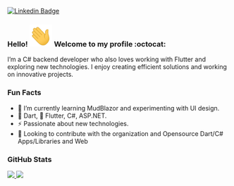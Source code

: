 [![Linkedin Badge](https://img.shields.io/badge/-LinkedIn-blue?style=for-the-badge&logo=Linkedin&logoColor=white&link=https://www.linkedin.com/in/rebeccamanzi/)](https://www.linkedin.com/in/odmarolivares/)

<!-- Intro Section -->
### Hello! <img style="margin: 0 auto" src="https://github.com/ABSphreak/ABSphreak/blob/master/gifs/Hi.gif" height="50"> Welcome to my profile :octocat:

I’m a C# backend developer who also loves working with Flutter and exploring new technologies. I enjoy creating efficient solutions and working on innovative projects.

<!-- Custom Section -->
### Fun Facts

- 🎨 I’m currently learning MudBlazor and experimenting with UI design.
-  🌱 Dart, 💙 Flutter, C#, ASP.NET.
- ⚡ Passionate about new technologies.
- 👯 Looking to contribute with the organization and Opensource Dart/C# Apps/Libraries and Web 

<!-- GitHub Stats Card -->
### GitHub Stats
</p>

<div>
  <a href="https://github.com/rohitsangwan01">
  <img height="180em" src="https://github-readme-stats.vercel.app/api?username=odmaroliv&count_private=true&theme=cobalt&show_icons=true"/>
  <img height="180em" src="https://github-readme-stats.vercel.app/api/top-langs/?username=odmaroliv&layout=compact&langs_count=7&theme=cobalt"/>
</div>

</br>
</br>




